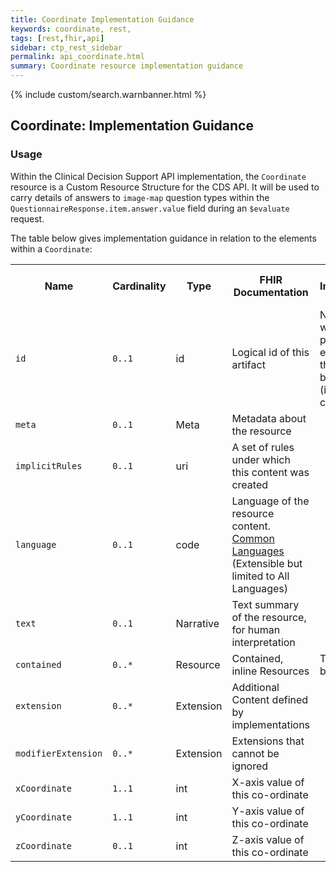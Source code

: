 ```yaml
---
title: Coordinate Implementation Guidance
keywords: coordinate, rest,
tags: [rest,fhir,api]
sidebar: ctp_rest_sidebar
permalink: api_coordinate.html
summary: Coordinate resource implementation guidance
---
```

{% include custom/search.warnbanner.html %}

## Coordinate: Implementation Guidance ##


### Usage ###

Within the Clinical Decision Support API implementation, the `Coordinate` resource is a Custom Resource Structure for the CDS API. It will be used to carry details of answers to `image-map` question types within the `QuestionnaireResponse.item.answer.value` field during an `$evaluate` request.

The table below gives implementation guidance in relation to the elements within a `Coordinate`:

  
<table  style="min-width:100%;width:100%">
<tr>
<th  style="width:10%;">Name</th>
<th  style="width:10%;">Cardinality</th>
<th  style="width:10%;">Type</th>
<th  style="width:35%;">FHIR Documentation</th>
<th  style="width:35%;">CDS Implementation Guidance</th>
</tr>
<tr>
<td><code  class="highlighter-rouge">id</code></td>
<td><code  class="highlighter-rouge">0..1</code></td>
<td>id</td>
<td>Logical id of this artifact</td>
<td>Note that this will always be populated except when the resource is being created (initial creation call)
</td>
</tr>
<tr>
<td><code  class="highlighter-rouge">meta</code></td>
<td><code  class="highlighter-rouge">0..1</code></td>
<td>Meta</td>
<td>Metadata about the resource</td>
<td></td>
</tr>
<tr>
<td><code  class="highlighter-rouge">implicitRules</code></td>
<td><code  class="highlighter-rouge">0..1</code></td>
<td>uri</td>
<td>A set of rules under which this content was created</td>
<td></td>
</tr>
<tr>
<td><code  class="highlighter-rouge">language</code></td>
<td><code  class="highlighter-rouge">0..1</code></td>
<td>code</td>
<td>Language of the resource content. <br /> <a  href="http://hl7.org/fhir/stu3/valueset-languages.html">Common
Languages</a> (Extensible but limited to All Languages)</td>
<td></td>
</tr>
<tr>
<td><code  class="highlighter-rouge">text</code></td>
<td><code  class="highlighter-rouge">0..1</code></td>
<td>Narrative</td>
<td>Text summary of the resource, for human interpretation</td>
<td></td>
</tr>
<tr>
<td><code  class="highlighter-rouge">contained</code></td>
<td><code  class="highlighter-rouge">0..*</code></td>
<td>Resource</td>
<td>Contained, inline Resources</td>
<td>This should not be populated</td>
</tr>
<tr>
<td><code  class="highlighter-rouge">extension</code></td>
<td><code  class="highlighter-rouge">0..*</code></td>
<td>Extension</td>
<td>Additional Content defined by implementations</td>
<td></td>
</tr>
<tr>
<td><code  class="highlighter-rouge">modifierExtension</code></td>
<td><code  class="highlighter-rouge">0..*</code></td>
<td>Extension</td>
<td>Extensions that cannot be ignored</td>
<td></td>
</tr>
<tr>
<td><code  class="highlighter-rouge">xCoordinate</code></td>
<td><code  class="highlighter-rouge">1..1</code></td>
<td>int</td>
<td>X-axis value of this co-ordinate</td>
<td></td>
</tr>
<tr>
<td><code  class="highlighter-rouge">yCoordinate</code></td>
<td><code  class="highlighter-rouge">1..1</code></td>
<td>int</td>
<td>Y-axis value of this co-ordinate</td>
<td></td>
</tr>
<tr>
<td><code  class="highlighter-rouge">zCoordinate</code></td>
<td><code  class="highlighter-rouge">0..1</code></td>
<td>int</td>
<td>Z-axis value of this co-ordinate</td>
<td></td>
</tr>
</table>
<!--stackedit_data:
eyJoaXN0b3J5IjpbMjgxODU3NTFdfQ==
-->
